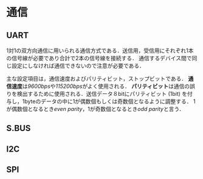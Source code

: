 # 通信
## UART
1対1の双方向通信に用いられる通信方式である．送信用，受信用にそれぞれ1本の信号線が必要であり合計で2本の信号線を接続する．
通信するデバイス間で同じ設定にしなければ通信できないので注意が必要である．

主な設定項目は，通信速度およびパリティビット，ストップビットである．
**通信速度**は*9600bps*や*115200bps*がよく使用される．
**パリティビット**は通信の誤りを検出するために使用される．送信データ８bitにパリティビット (1bit) を付与し，1byteのデータの中に1が偶数個もしくは奇数個となるように調整する．
1が偶数個となるとき*even parity*，1が奇数個となるとき*odd parity*と言う．
## S.BUS
## I2C
## SPI